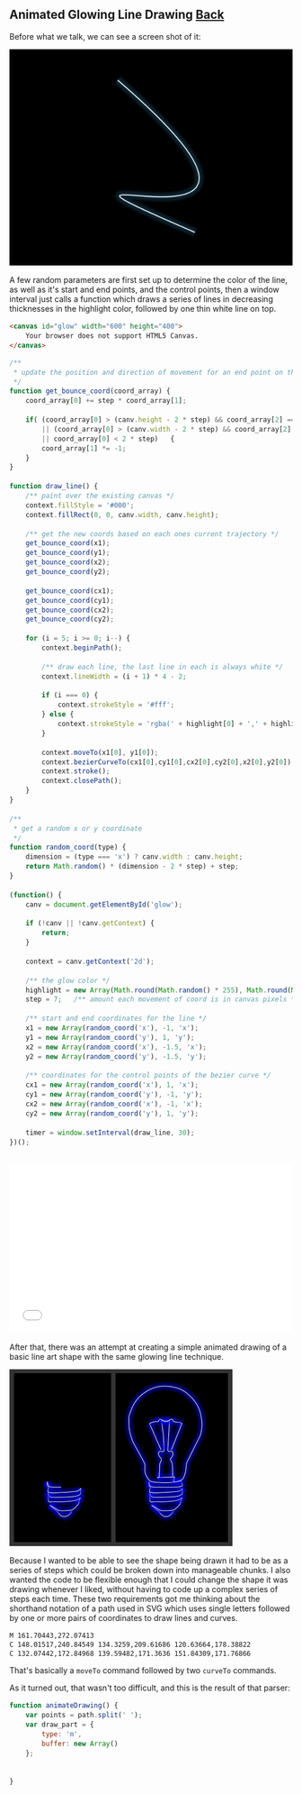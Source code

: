 ## Animated Glowing Line Drawing [Back](./../canvas.md)

Before what we talk, we can see a screen shot of it:

![](./canvas_glow.png)

A few random parameters are first set up to determine the color of the line, as well as it's start and end points, and the control points, then a window interval just calls a function which draws a series of lines in decreasing thicknesses in the highlight color, followed by one thin white line on top.

```html
<canvas id="glow" width="600" height="400">
    Your browser does not support HTML5 Canvas.
</canvas>
```

```js
/**
 * update the position and direction of movement for an end point on the line or one of the control points
 */
function get_bounce_coord(coord_array) {
	coord_array[0] += step * coord_array[1];

	if( (coord_array[0] > (canv.height - 2 * step) && coord_array[2] === 'y') 
	    || (coord_array[0] > (canv.width - 2 * step) && coord_array[2] === 'x')
		|| coord_array[0] < 2 * step)	{
		coord_array[1] *= -1;
	}
}

function draw_line() {
	/** paint over the existing canvas */
	context.fillStyle = '#000';
	context.fillRect(0, 0, canv.width, canv.height);

	/** get the new coords based on each ones current trajectory */
	get_bounce_coord(x1);
	get_bounce_coord(y1);
	get_bounce_coord(x2);
	get_bounce_coord(y2);

	get_bounce_coord(cx1);
	get_bounce_coord(cy1);
	get_bounce_coord(cx2);
	get_bounce_coord(cy2);

	for (i = 5; i >= 0; i--) {
		context.beginPath();

		/** draw each line, the last line in each is always white */
		context.lineWidth = (i + 1) * 4 - 2;
		
		if (i === 0) {
			context.strokeStyle = '#fff';
		} else {
			context.strokeStyle = 'rgba(' + highlight[0] + ',' + highlight[1] + ',' + highlight[2] + ',0.2)';
		}
		
		context.moveTo(x1[0], y1[0]);
		context.bezierCurveTo(cx1[0],cy1[0],cx2[0],cy2[0],x2[0],y2[0]);
		context.stroke();
		context.closePath();
	}
}

/**
 * get a random x or y coordinate
 */
function random_coord(type) {
	dimension = (type === 'x') ? canv.width : canv.height;
	return Math.random() * (dimension - 2 * step) + step;
}

(function() {
    canv = document.getElementById('glow');
    
    if (!canv || !canv.getContext) {
        return;
    }
    
    context = canv.getContext('2d');
    
    /** the glow color */
    highlight = new Array(Math.round(Math.random() * 255), Math.round(Math.random() * 255), Math.round(Math.random() * 255));
	step = 7;   /** amount each movement of coord is in canvas pixels */
	
	/** start and end coordinates for the line */
	x1 = new Array(random_coord('x'), -1, 'x');
	y1 = new Array(random_coord('y'), 1, 'y');
	x2 = new Array(random_coord('x'), -1.5, 'x');
	y2 = new Array(random_coord('y'), -1.5, 'y');
	
	/** coordinates for the control points of the bezier curve */
	cx1 = new Array(random_coord('x'), 1, 'x');
	cy1 = new Array(random_coord('y'), -1, 'y');
	cx2 = new Array(random_coord('x'), -1, 'x');
	cy2 = new Array(random_coord('y'), 1, 'y');
	
	timer = window.setInterval(draw_line, 30);
})();
```

<br />

<iframe height='300' scrolling='no' src='//codepen.io/aleen42/embed/NRxJQE/?height=300&theme-id=21735&default-tab=result&embed-version=2' frameborder='no' allowtransparency='true' allowfullscreen='true' style='width: 100%;'>See the Pen <a href='http://codepen.io/aleen42/pen/NRxJQE/'>NRxJQE</a> by aleen42 (<a href='http://codepen.io/aleen42'>@aleen42</a>) on <a href='http://codepen.io'>CodePen</a>.
</iframe>

<br />

After that, there was an attempt at creating a simple animated drawing of a basic line art shape with the same glowing line technique.

![](./bulb_animation.png)

Because I wanted to be able to see the shape being drawn it had to be as a series of steps which could be broken down into manageable chunks. I also wanted the code to be flexible enough that I could change the shape it was drawing whenever I liked, without having to code up a complex series of steps each time. These two requirements got me thinking about the shorthand notation of a path used in SVG which uses single letters followed by one or more pairs of coordinates to draw lines and curves. 

```nginx
M 161.70443,272.07413
C 148.01517,240.84549 134.3259,209.61686 120.63664,178.38822
C 132.07442,172.84968 139.59482,171.3636 151.84309,171.76866
```

That's basically a `moveTo` command followed by two `curveTo` commands.

As it turned out, that wasn't too difficult, and this is the result of that parser:

```js
function animateDrawing() {
    var points = path.split(' ');
	var draw_part = {
	    type: 'm',
	    buffer: new Array()
    };
    
    
}
```
